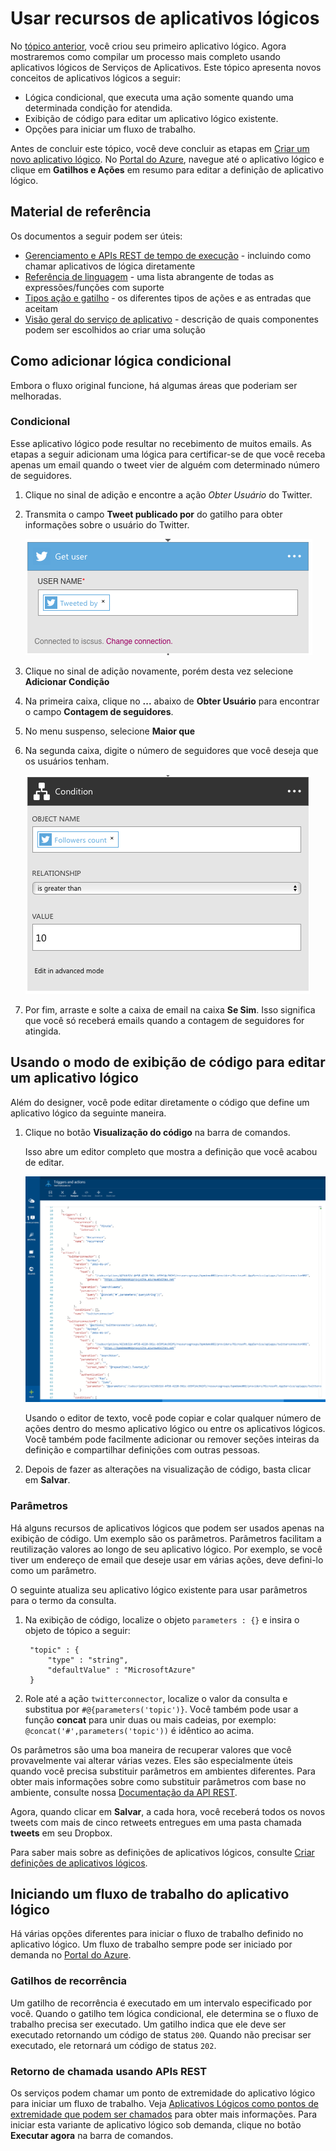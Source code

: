 <properties 
	pageTitle="Usar recursos de aplicativo lógico | Microsoft Azure" 
	description="Saiba como usar os recursos avançados de aplicativos lógicos." 
	authors="stepsic-microsoft-com" 
	manager="erikre" 
	editor="" 
	services="app-service\logic" 
	documentationCenter=""/>

<tags
	ms.service="app-service-logic"
	ms.workload="integration"
	ms.tgt_pltfrm="na"
	ms.devlang="na"
	ms.topic="article"
	ms.date="03/11/2016"
	ms.author="stepsic"/>
	
# Usar recursos de aplicativos lógicos

No [tópico anterior](app-service-logic-create-a-logic-app.md), você criou seu primeiro aplicativo lógico. Agora mostraremos como compilar um processo mais completo usando aplicativos lógicos de Serviços de Aplicativos. Este tópico apresenta novos conceitos de aplicativos lógicos a seguir:

- Lógica condicional, que executa uma ação somente quando uma determinada condição for atendida.
- Exibição de código para editar um aplicativo lógico existente.
- Opções para iniciar um fluxo de trabalho.

Antes de concluir este tópico, você deve concluir as etapas em [Criar um novo aplicativo lógico](app-service-logic-create-a-logic-app.md). No [Portal do Azure], navegue até o aplicativo lógico e clique em **Gatilhos e Ações** em resumo para editar a definição de aplicativo lógico.

## Material de referência

Os documentos a seguir podem ser úteis:

- [Gerenciamento e APIs REST de tempo de execução](https://msdn.microsoft.com/library/azure/mt643787.aspx) - incluindo como chamar aplicativos de lógica diretamente
- [Referência de linguagem](https://msdn.microsoft.com/library/azure/mt643789.aspx) - uma lista abrangente de todas as expressões/funções com suporte
- [Tipos ação e gatilho](https://msdn.microsoft.com/library/azure/mt643939.aspx) - os diferentes tipos de ações e as entradas que aceitam
- [Visão geral do serviço de aplicativo](../app-service/app-service-value-prop-what-is.md) - descrição de quais componentes podem ser escolhidos ao criar uma solução

## Como adicionar lógica condicional

Embora o fluxo original funcione, há algumas áreas que poderiam ser melhoradas.


### Condicional
Esse aplicativo lógico pode resultar no recebimento de muitos emails. As etapas a seguir adicionam uma lógica para certificar-se de que você receba apenas um email quando o tweet vier de alguém com determinado número de seguidores.

1. Clique no sinal de adição e encontre a ação *Obter Usuário* do Twitter.

2. Transmita o campo **Tweet publicado por** do gatilho para obter informações sobre o usuário do Twitter.

	![Obter usuário](./media/app-service-logic-use-logic-app-features/getuser.png)

3. Clique no sinal de adição novamente, porém desta vez selecione **Adicionar Condição**

4. Na primeira caixa, clique no **...** abaixo de **Obter Usuário** para encontrar o campo **Contagem de seguidores**.

5. No menu suspenso, selecione **Maior que**

6. Na segunda caixa, digite o número de seguidores que você deseja que os usuários tenham.

	![Condicional](./media/app-service-logic-use-logic-app-features/conditional.png)

7.  Por fim, arraste e solte a caixa de email na caixa **Se Sim**. Isso significa que você só receberá emails quando a contagem de seguidores for atingida.

## Usando o modo de exibição de código para editar um aplicativo lógico

Além do designer, você pode editar diretamente o código que define um aplicativo lógico da seguinte maneira.

1. Clique no botão **Visualização do código** na barra de comandos. 

	Isso abre um editor completo que mostra a definição que você acabou de editar.

	![Exibição de código](./media/app-service-logic-use-logic-app-features/codeview.png)

    Usando o editor de texto, você pode copiar e colar qualquer número de ações dentro do mesmo aplicativo lógico ou entre os aplicativos lógicos. Você também pode facilmente adicionar ou remover seções inteiras da definição e compartilhar definições com outras pessoas.

2. Depois de fazer as alterações na visualização de código, basta clicar em **Salvar**.

### Parâmetros
Há alguns recursos de aplicativos lógicos que podem ser usados apenas na exibição de código. Um exemplo são os parâmetros. Parâmetros facilitam a reutilização valores ao longo de seu aplicativo lógico. Por exemplo, se você tiver um endereço de email que deseje usar em várias ações, deve defini-lo como um parâmetro.

O seguinte atualiza seu aplicativo lógico existente para usar parâmetros para o termo da consulta.

1. Na exibição de código, localize o objeto `parameters : {}` e insira o objeto de tópico a seguir:

	    "topic" : {
		    "type" : "string",
		    "defaultValue" : "MicrosoftAzure"
	    }
    
2. Role até a ação `twitterconnector`, localize o valor da consulta e substitua por `#@{parameters('topic')}`. Você também pode usar a função **concat** para unir duas ou mais cadeias, por exemplo: `@concat('#',parameters('topic'))` é idêntico ao acima.
 
Os parâmetros são uma boa maneira de recuperar valores que você provavelmente vai alterar várias vezes. Eles são especialmente úteis quando você precisa substituir parâmetros em ambientes diferentes. Para obter mais informações sobre como substituir parâmetros com base no ambiente, consulte nossa [Documentação da API REST](https://msdn.microsoft.com/library/mt643787.aspx).

Agora, quando clicar em **Salvar**, a cada hora, você receberá todos os novos tweets com mais de cinco retweets entregues em uma pasta chamada **tweets** em seu Dropbox.

Para saber mais sobre as definições de aplicativos lógicos, consulte [Criar definições de aplicativos lógicos](app-service-logic-author-definitions.md).

## Iniciando um fluxo de trabalho do aplicativo lógico
Há várias opções diferentes para iniciar o fluxo de trabalho definido no aplicativo lógico. Um fluxo de trabalho sempre pode ser iniciado por demanda no [Portal do Azure].

### Gatilhos de recorrência
Um gatilho de recorrência é executado em um intervalo especificado por você. Quando o gatilho tem lógica condicional, ele determina se o fluxo de trabalho precisa ser executado. Um gatilho indica que ele deve ser executado retornando um código de status `200`. Quando não precisar ser executado, ele retornará um código de status `202`.

### Retorno de chamada usando APIs REST
Os serviços podem chamar um ponto de extremidade do aplicativo lógico para iniciar um fluxo de trabalho. Veja [Aplicativos Lógicos como pontos de extremidade que podem ser chamados](app-service-logic-connector-http.md) para obter mais informações. Para iniciar esta variante de aplicativo lógico sob demanda, clique no botão **Executar agora** na barra de comandos.

<!-- Shared links -->
[Portal do Azure]: https://portal.azure.com

<!---HONumber=AcomDC_0323_2016-->